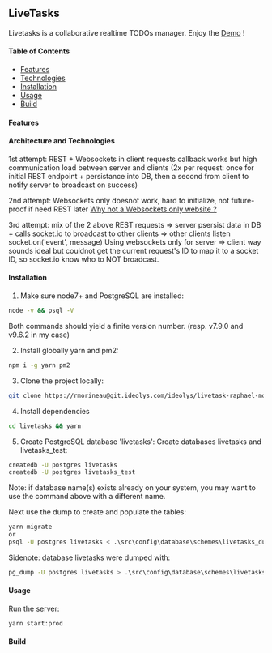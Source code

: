 ## LiveTasks

Livetasks is a collaborative realtime TODOs manager.
Enjoy the [Demo](https://git.ideolys.com/ideolys/livetask-raphael-morineau) !


#### Table of Contents
- [Features](#Features)
- [Technologies](#Architecture-and-Technologies)
- [Installation](#Installation)
- [Usage](#Usage)
- [Build](#Build)


#### Features


#### Architecture and Technologies
1st attempt: REST + Websockets in client requests callback
works but high communication load between server and clients (2x per request: once for initial REST endpoint + persistance into DB, then a second from client to notify server to broadcast on success)

2nd attempt: Websockets only
doesnot work, hard to initialize, not future-proof if need REST later
[Why not a Websockets only website ?](http://stackoverflow.com/questions/4852702/do-html-websockets-maintain-an-open-connection-for-each-client-does-this-scale)

3rd attempt: mix of the 2 above
REST requests => server psersist data in DB + calls socket.io to broadcast to other clients =>  other clients listen socket.on('event', message)
Using websockets only for server => client way sounds ideal but couldnot get the current request's ID to map it to a socket ID, so socket.io know who to NOT broadcast.

#### Installation
1. Make sure node7+ and PostgreSQL are installed:
```sh
node -v && psql -V
```
Both commands should yield a finite version number.
(resp. v7.9.0 and v9.6.2 in my case)

2. Install globally yarn and pm2:  
```sh
npm i -g yarn pm2
```
3. Clone the project locally:
```sh
git clone https://rmorineau@git.ideolys.com/ideolys/livetask-raphael-morineau.git livetasks
```
4. Install dependencies
```sh
cd livetasks && yarn
```
5. Create PostgreSQL database 'livetasks':
Create databases livetasks and livetasks_test:
```sh
createdb -U postgres livetasks
createdb -U postgres livetasks_test
```
Note: if database name(s) exists already on your system, you may want to use the command above with a different name.

Next use the dump to create and populate the tables:
```sh
yarn migrate
or
psql -U postgres livetasks < .\src\config\database\schemes\livetasks_dump.sql
```
Sidenote: database livetasks were dumped with:
```sh
pg_dump -U postgres livetasks > .\src\config\database\schemes\livetasks_dump.sql
```


#### Usage
Run the server:
```sh
yarn start:prod
```


#### Build
